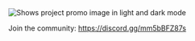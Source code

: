 <picture>
  <source media="(prefers-color-scheme: dark)" srcset="https://github.com/jsmorabito/spaces/assets/46250921/4ec3ee4f-e690-48d6-87d4-ead79d773f44">
  <source media="(prefers-color-scheme: light)" srcset="https://github.com/jsmorabito/spaces/assets/46250921/60441eaa-f499-4bb3-bd78-a3ad81430d96">
  <img alt="Shows project promo image in light and dark mode" src="https://user-images.githubusercontent.com/25423296/163456779-a8556205-d0a5-45e2-ac17-42d089e3c3f8.png">
</picture>


Join the community: https://discord.gg/mm5bBFZ87s
